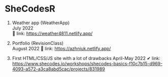 # SheCodesR

1. Weather app (WeatherApp)<br />
July 2022 <br />
🔰 link: https://weather4811.netlify.app/

2. Portfolio (RevisionClass)<br />
August 2022 
🔰 link: https://azhniuk.netlify.app/

3. First HTML/CSS/JS site with a lot of drawbacks
April-May 2022
✔ link: https://www.shecodes.io/workshops/shecodes-basics-f10c7b15-d969-4093-a572-a3ca8abd5cac/projects/831989
